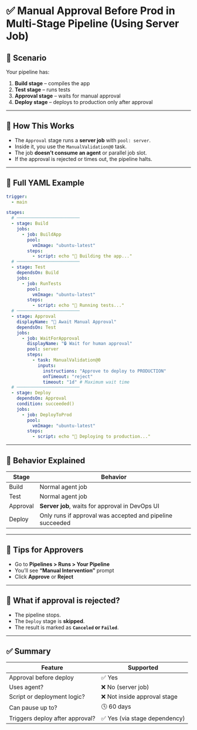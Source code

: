 # ✅ Manual Approval Before Prod in Multi-Stage Pipeline (Using Server Job)

## 🧩 Scenario

Your pipeline has:

1. **Build stage** – compiles the app
2. **Test stage** – runs tests
3. **Approval stage** – waits for manual approval
4. **Deploy stage** – deploys to production only after approval

---

## 📘 How This Works

- The `Approval` stage runs a **server job** with `pool: server`.
- Inside it, you use the `ManualValidation@0` task.
- The job **doesn’t consume an agent** or parallel job slot.
- If the approval is rejected or times out, the pipeline halts.

---

## 🧱 Full YAML Example

```yaml
trigger:
  - main

stages:
  # ────────────────────────
  - stage: Build
    jobs:
      - job: BuildApp
        pool:
          vmImage: "ubuntu-latest"
        steps:
          - script: echo "🔧 Building the app..."
  # ────────────────────────
  - stage: Test
    dependsOn: Build
    jobs:
      - job: RunTests
        pool:
          vmImage: "ubuntu-latest"
        steps:
          - script: echo "🧪 Running tests..."
  # ────────────────────────
  - stage: Approval
    displayName: "🛑 Await Manual Approval"
    dependsOn: Test
    jobs:
      - job: WaitForApproval
        displayName: "🔒 Wait for human approval"
        pool: server
        steps:
          - task: ManualValidation@0
            inputs:
              instructions: "Approve to deploy to PRODUCTION"
              onTimeout: "reject"
              timeout: "1d" # Maximum wait time
  # ────────────────────────
  - stage: Deploy
    dependsOn: Approval
    condition: succeeded()
    jobs:
      - job: DeployToProd
        pool:
          vmImage: "ubuntu-latest"
        steps:
          - script: echo "🚀 Deploying to production..."
```

---

## 🧠 Behavior Explained

| Stage    | Behavior                                                  |
| -------- | --------------------------------------------------------- |
| Build    | Normal agent job                                          |
| Test     | Normal agent job                                          |
| Approval | **Server job**, waits for approval in DevOps UI           |
| Deploy   | Only runs if approval was accepted and pipeline succeeded |

---

## 🔐 Tips for Approvers

- Go to **Pipelines > Runs > Your Pipeline**
- You’ll see **“Manual Intervention”** prompt
- Click **Approve** or **Reject**

---

## 🧯 What if approval is rejected?

- The pipeline stops.
- The `Deploy` stage is **skipped**.
- The result is marked as **`Canceled` or `Failed`**.

---

## ✅ Summary

| Feature                         | Supported                     |
| ------------------------------- | ----------------------------- |
| Approval before deploy          | ✅ Yes                        |
| Uses agent?                     | ❌ No (server job)            |
| Script or deployment logic?     | ❌ Not inside approval stage  |
| Can pause up to?                | 🕓 60 days                    |
| Triggers deploy after approval? | ✅ Yes (via stage dependency) |
